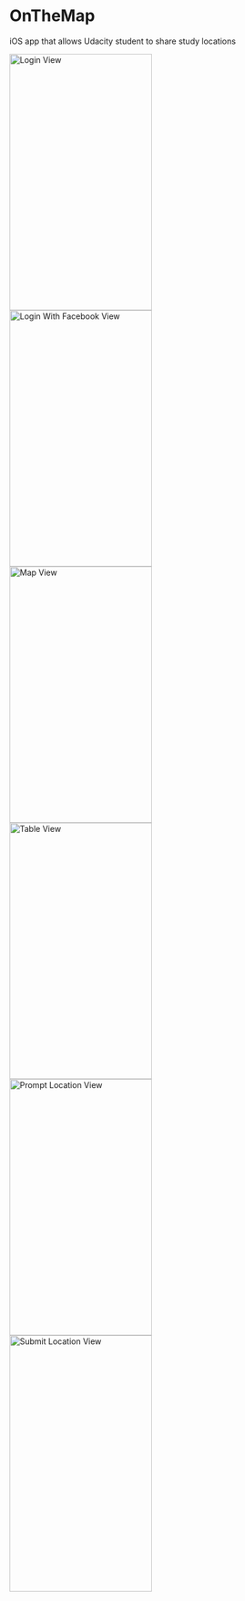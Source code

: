 # OnTheMap
iOS app that allows Udacity student to share study locations

<img src="https://raw.github.com/vincechan/OnTheMap/master/ScreenShots/login-view.png" alt="Login View" width="250" height="450" align="left">
<img src="https://raw.github.com/vincechan/OnTheMap/master/ScreenShots/login-with-facebook-view.png" alt="Login With Facebook View" width="250" height="450" align="left">

<img src="https://raw.github.com/vincechan/OnTheMap/master/ScreenShots/map-view.png" alt="Map View" width="250" height="450" align="left">
<img src="https://raw.github.com/vincechan/OnTheMap/master/ScreenShots/table-view.png" alt="Table View" width="250" height="450" align="left">

<img src="https://raw.github.com/vincechan/OnTheMap/master/ScreenShots/upload-view1.png" alt="Prompt Location View" width="250" height="450" align="left">
<img src="https://raw.github.com/vincechan/OnTheMap/master/ScreenShots/upload-view2.png" alt="Submit Location View" width="250" height="450" align="left">


